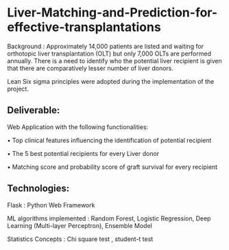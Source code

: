 # Liver-Matching-and-Prediction-for-effective-transplantations

Background : Approximately 14,000 patients are listed and waiting for orthotopic liver transplantation (OLT) but only 7,000 OLTs are performed annually.
There is a need to identify who the potential liver recipient is given that there are comparatively lesser number of liver donors.

Lean Six sigma principles were adopted during the implementation of the project.

## Deliverable: 
Web Application with the following functionalities:

•	Top clinical features influencing the identification of potential recipient

•	The 5 best potential recipients for every Liver donor

•	Matching score and probability score of graft survival for every recipient






## Technologies: 

Flask : Python Web Framework 

ML algorithms implemented : Random Forest, Logistic Regression, Deep Learning (Multi-layer Perceptron), Ensemble Model

Statistics Concepts : Chi square test , student-t test
